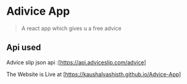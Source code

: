 # Adivice App
>A react app which gives u a free advice

## Api used 
Advice slip json api :[https://api.adviceslip.com/advice]

The Website is Live at [https://kaushalvashisth.github.io/Advice-App]